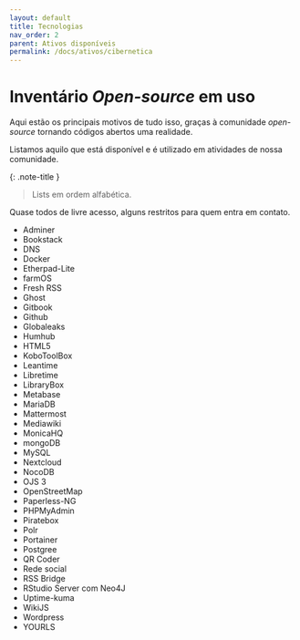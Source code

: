 ```yaml
---
layout: default
title: Tecnologias
nav_order: 2
parent: Ativos disponíveis
permalink: /docs/ativos/cibernetica
---
```


# Inventário *Open-source* em uso
Aqui estão os principais motivos de tudo isso, graças à comunidade *open-source* tornando códigos abertos uma realidade.

Listamos aquilo que está disponível e é utilizado em atividades de nossa comunidade.

{: .note-title }
> Lists em ordem alfabética.

Quase todos de livre acesso, alguns restritos para quem entra em contato.

- Adminer
- Bookstack
- DNS
- Docker
- Etherpad-Lite
- farmOS
- Fresh RSS
- Ghost
- Gitbook
- Github
- Globaleaks
- Humhub
- HTML5
- KoboToolBox
- Leantime
- Libretime
- LibraryBox
- Metabase
- MariaDB
- Mattermost
- Mediawiki
- MonicaHQ
- mongoDB
- MySQL
- Nextcloud
- NocoDB
- OJS 3
- OpenStreetMap
- Paperless-NG
- PHPMyAdmin
- Piratebox
- Polr
- Portainer
- Postgree
- QR Coder
- Rede social
- RSS Bridge
- RStudio Server com Neo4J
- Uptime-kuma
- WikiJS
- Wordpress
- YOURLS

